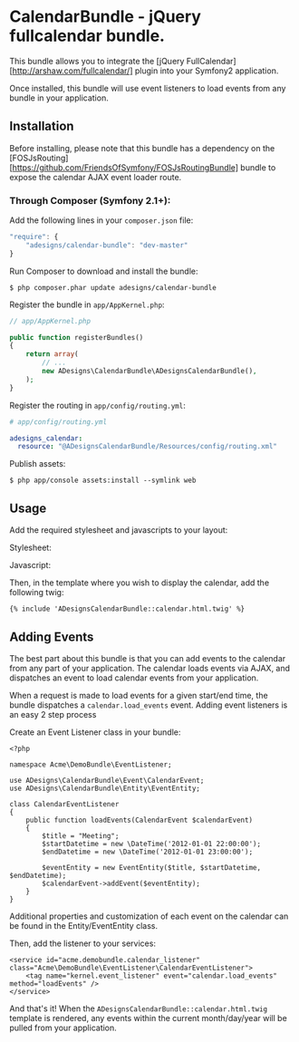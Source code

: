 CalendarBundle - jQuery fullcalendar bundle.
===============

This bundle allows you to integrate the [jQuery FullCalendar][http://arshaw.com/fullcalendar/] plugin into your Symfony2 application.

Once installed, this bundle will use event listeners to load events from any bundle in your application.

Installation
------------

Before installing, please note that this bundle has a dependency on the [FOSJsRouting][https://github.com/FriendsOfSymfony/FOSJsRoutingBundle] bundle to expose the calendar AJAX event loader route.

### Through Composer (Symfony 2.1+):

Add the following lines in your `composer.json` file:

``` js
"require": {
    "adesigns/calendar-bundle": "dev-master"
}
```

Run Composer to download and install the bundle:

    $ php composer.phar update adesigns/calendar-bundle

Register the bundle in `app/AppKernel.php`:

``` php
// app/AppKernel.php

public function registerBundles()
{
    return array(
        // ...
        new ADesigns\CalendarBundle\ADesignsCalendarBundle(),
    );
}
```

Register the routing in `app/config/routing.yml`:

``` yml
# app/config/routing.yml

adesigns_calendar:
  resource: "@ADesignsCalendarBundle/Resources/config/routing.xml"    
```

Publish assets:

    $ php app/console assets:install --symlink web
    
Usage
-----

Add the required stylesheet and javascripts to your layout:

Stylesheet:    
    <link rel="stylesheet" href="{{ asset('bundles/adesignscalendar/css/fullcalendar/fullcalendar.css') }}" />
    
Javascript:
    <script type="text/javascript" src="{{ asset('bundles/adesignscalendar/js/fullcalendar/jquery.fullcalendar.min.js') }}"></script>
    <script type="text/javascript" src="{{ asset('bundles/adesignscalendar/js/calendar-settings.js') }}"></script>
    
Then, in the template where you wish to display the calendar, add the following twig:

    {% include 'ADesignsCalendarBundle::calendar.html.twig' %}
    

Adding Events
-------------    

The best part about this bundle is that you can add events to the calendar from any part of your application.  The calendar loads events via AJAX, and dispatches an event to load calendar events from your application.

When a request is made to load events for a given start/end time, the bundle dispatches a `calendar.load_events` event.  Adding event listeners is an easy 2 step process

Create an Event Listener class in your bundle:

	<?php
	
	namespace Acme\DemoBundle\EventListener;
	
	use ADesigns\CalendarBundle\Event\CalendarEvent;
	use ADesigns\CalendarBundle\Entity\EventEntity;
	
	class CalendarEventListener
	{
	    public function loadEvents(CalendarEvent $calendarEvent)
	    {
	       	$title = "Meeting";
	       	$startDatetime = new \DateTime('2012-01-01 22:00:00');
	       	$endDatetime = new \DateTime('2012-01-01 23:00:00');
	       	
	        $eventEntity = new EventEntity($title, $startDatetime, $endDatetime);
	        $calendarEvent->addEvent($eventEntity);
	    }
	}

Additional properties and customization of each event on the calendar can be found in the Entity/EventEntity class.
	
Then, add the listener to your services:

    <service id="acme.demobundle.calendar_listener" class="Acme\DemoBundle\EventListener\CalendarEventListener">
        <tag name="kernel.event_listener" event="calendar.load_events" method="loadEvents" />
    </service>

And that's it!  When the `ADesignsCalendarBundle::calendar.html.twig` template is rendered, any events within the current month/day/year will be pulled from your application.

    